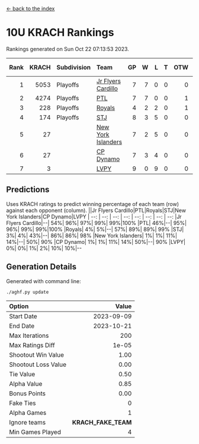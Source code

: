 [<- back to the index](readme.md)
# 10U KRACH Rankings
Rankings generated on Sun Oct 22 07:13:53 2023.

Rank|KRACH|Subdivision|Team|GP|W|L|T|OTW|OTL|SoS|Exp Wins|Win Diff
---:|---:|:---|:---|---:|---:|---:|---:|---:|---:|---:|---:|---:
1|5053|Playoffs|[Jr Flyers Cardillo](https://gamesheetstats.com/seasons/3663/teams/140794/schedule)|7|7|0|0|0|0|99|7.8|-0.0
2|4274|Playoffs|[PTL](https://gamesheetstats.com/seasons/3663/teams/140791/schedule)|7|7|0|0|1|0|83|7.8|-0.0
3|228|Playoffs|[Royals](https://gamesheetstats.com/seasons/3663/teams/140796/schedule)|4|2|2|0|1|0|1878|2.9|0.0
4|174|Playoffs|[STJ](https://gamesheetstats.com/seasons/3663/teams/140792/schedule)|8|3|5|0|0|0|2641|3.9|0.0
5|27||[New York Islanders](https://gamesheetstats.com/seasons/3663/teams/140793/schedule)|7|2|5|0|0|1|1752|2.9|0.0
6|27||[CP Dynamo](https://gamesheetstats.com/seasons/3663/teams/140795/schedule)|7|3|4|0|0|1|612|3.9|0.0
7|3||[LVPY](https://gamesheetstats.com/seasons/3663/teams/140790/schedule)|9|0|9|0|0|0|1470|0.9|0.0

## Predictions
Uses KRACH ratings to predict winning percentage of each team (row) against each opponent (column).
||Jr Flyers Cardillo|PTL|Royals|STJ|New York Islanders|CP Dynamo|LVPY
| --: | --: | --: | --: | --: | --: | --: | --: 
|Jr Flyers Cardillo|--| 54%| 96%| 97%| 99%| 99%|100%
|PTL| 46%|--| 95%| 96%| 99%| 99%|100%
|Royals|  4%|  5%|--| 57%| 89%| 89%| 99%
|STJ|  3%|  4%| 43%|--| 86%| 86%| 98%
|New York Islanders|  1%|  1%| 11%| 14%|--| 50%| 90%
|CP Dynamo|  1%|  1%| 11%| 14%| 50%|--| 90%
|LVPY|  0%|  0%|  1%|  2%| 10%| 10%|--

## Generation Details

Generated with command line:
```
./aghf.py update
```

| Option | Value |
| :----- | ----: |
| Start Date | 2023-09-09 |
| End Date | 2023-10-21 |
| Max Iterations | 200 |
| Max Ratings Diff | 1e-05 |
| Shootout Win Value | 1.00 |
| Shootout Loss Value | 0.00 |
| Tie Value | 0.50 |
| Alpha Value | 0.85 |
| Bonus Points | 0.00 |
| Fake Ties | 0 |
| Alpha Games | 1 |
| Ignore teams | __KRACH_FAKE_TEAM__ |
| Min Games Played | 4 |

